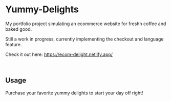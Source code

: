 # Yummy-Delights

My portfolio project simulating an ecommerce website for freshh coffee and baked good.

Still a work in progress, currently implementing the checkout and language feature.

Check it out here: https://ecom-delight.netlify.app/

&nbsp;

## Usage

Purchase your favorite yummy delights to start your day off right!

